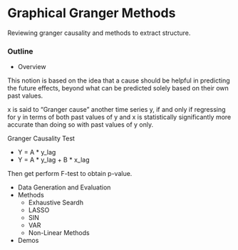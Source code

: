 # Graphical Granger Methods

Reviewing granger causality and methods to extract structure. 

### Outline

* Overview

This notion is based on the idea that a cause should be helpful in predicting the future effects, beyond what can be predicted solely based on their own past values.

x is said to “Granger cause” another time series y, if and only if regressing for y in terms of both past values of y and x is statistically significantly more accurate than doing so with past values of y only.

Granger Causality Test
* Y = A * y_lag
* Y = A * y_lag + B * x_lag

Then get perform F-test to obtain p-value.

* Data Generation and Evaluation
* Methods
    * Exhaustive Seardh
    * LASSO
    * SIN
    * VAR
    * Non-Linear Methods
* Demos
